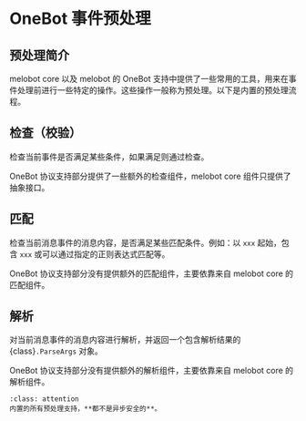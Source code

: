 # OneBot 事件预处理

## 预处理简介

melobot core 以及 melobot 的 OneBot 支持中提供了一些常用的工具，用来在事件处理前进行一些特定的操作。这些操作一般称为预处理。以下是内置的预处理流程。

## 检查（校验）

检查当前事件是否满足某些条件，如果满足则通过检查。

OneBot 协议支持部分提供了一些额外的检查组件，melobot core 组件只提供了抽象接口。

## 匹配

检查当前消息事件的消息内容，是否满足某些匹配条件。例如：以 `xxx` 起始，包含 `xxx` 或可以通过指定的正则表达式匹配等。

OneBot 协议支持部分没有提供额外的匹配组件，主要依靠来自 melobot core 的匹配组件。

## 解析

对当前消息事件的消息内容进行解析，并返回一个包含解析结果的 {class}`.ParseArgs` 对象。

OneBot 协议支持部分没有提供额外的解析组件，主要依靠来自 melobot core 的解析组件。

```{admonition} 重要提示
:class: attention
内置的所有预处理支持，**都不是异步安全的**。
```
